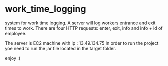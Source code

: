 # work_time_logging

system for work time logging. A server will log workers entrance and exit times to work.
There are four  HTTP requests:
enter, exit, info and info + id of employee.

The server is EC2 machine with ip : 13.49.134.75
In order to run the project yoe need to run the jar file located in the target folder.

enjoy :)
